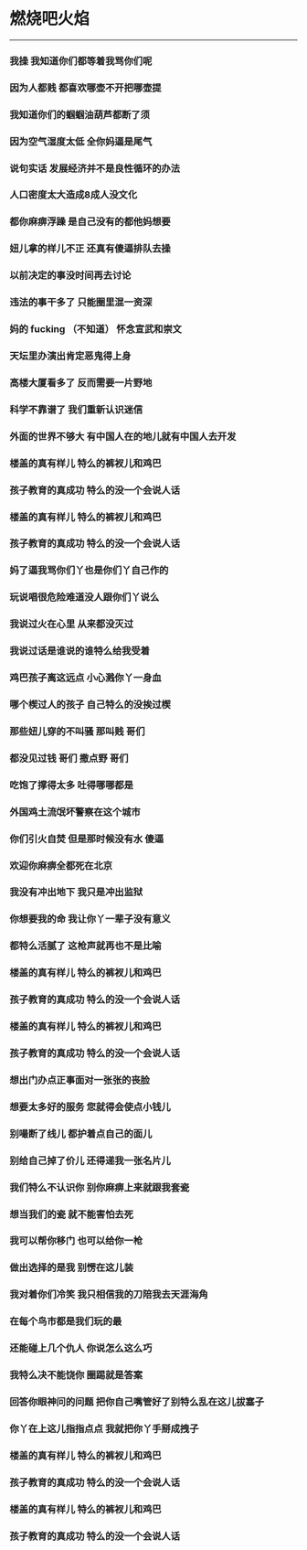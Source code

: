 # 燃烧吧火焰

----
### 我操 我知道你们都等着我骂你们呢
### 因为人都贱 都喜欢哪壶不开把哪壶提
### 我知道你们的蝈蝈油葫芦都断了须
### 因为空气湿度太低 全你妈逼是尾气
### 说句实话 发展经济并不是良性循环的办法
### 人口密度太大造成8成人没文化
### 都你麻痹浮躁 是自己没有的都他妈想要
### 妞儿拿的样儿不正 还真有傻逼排队去操
### 以前决定的事没时间再去讨论
### 违法的事干多了 只能圈里混一资深
### 妈的 fucking （不知道） 怀念宣武和崇文
### 天坛里办演出肯定恶鬼得上身
### 高楼大厦看多了 反而需要一片野地
### 科学不靠谱了 我们重新认识迷信
### 
### 外面的世界不够大 有中国人在的地儿就有中国人去开发
### 
### 楼盖的真有样儿 特么的裤衩儿和鸡巴
### 
### 孩子教育的真成功 特么的没一个会说人话
### 
### 楼盖的真有样儿 特么的裤衩儿和鸡巴
### 
### 孩子教育的真成功 特么的没一个会说人话
### 妈了逼我骂你们丫也是你们丫自己作的
### 玩说唱很危险难道没人跟你们丫说么
### 我说过火在心里 从来都没灭过
### 我说过话是谁说的谁特么给我受着
### 鸡巴孩子离这远点 小心溅你丫一身血
### 哪个楔过人的孩子 自己特么的没挨过楔
### 那些妞儿穿的不叫骚 那叫贱 哥们
### 都没见过钱 哥们 撒点野 哥们
### 吃饱了撑得太多 吐得哪哪都是
### 外国鸡土流氓坏警察在这个城市
### 
### 你们引火自焚 但是那时候没有水 傻逼
### 欢迎你麻痹全都死在北京
### 我没有冲出地下 我只是冲出监狱
### 你想要我的命 我让你丫一辈子没有意义
### 都特么活腻了 这枪声就再也不是比喻
### 
### 楼盖的真有样儿 特么的裤衩儿和鸡巴
### 
### 孩子教育的真成功 特么的没一个会说人话
### 
### 楼盖的真有样儿 特么的裤衩儿和鸡巴
### 
### 孩子教育的真成功 特么的没一个会说人话
### 想出门办点正事面对一张张的丧脸
### 想要太多好的服务 您就得会使点小钱儿
### 别嘬断了线儿 都护着点自己的面儿
### 别给自己掉了价儿 还得递我一张名片儿
### 我们特么不认识你 别你麻痹上来就跟我套瓷
### 想当我们的瓷 就不能害怕去死
### 我可以帮你移门 也可以给你一枪
### 做出选择的是我 别愣在这儿装
### 
### 我对着你们冷笑 我只相信我的刀陪我去天涯海角
### 在每个鸟市都是我们玩的最
### 还能碰上几个仇人 你说怎么这么巧
### 
### 我特么决不能饶你 圈踢就是答案
### 回答你眼神问的问题 把你自己嘴管好了别特么乱在这儿拔塞子
### 你丫在上这儿指指点点 我就把你丫手掰成拽子
### 
### 楼盖的真有样儿 特么的裤衩儿和鸡巴
### 
### 孩子教育的真成功 特么的没一个会说人话
### 
### 楼盖的真有样儿 特么的裤衩儿和鸡巴
### 
### 孩子教育的真成功 特么的没一个会说人话
